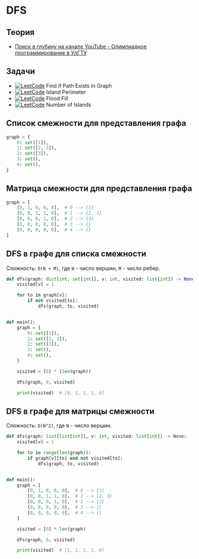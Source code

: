 # DFS

## Теория

- [Поиск в глубину на канале YouTube - Олимпиадное программирование в УлГТУ](https://youtube.com/playlist?list=PLGhUJWLZ8uQ69hYB-AtVCerJ5yqh_5awR&feature=shared)

## Задачи

- [![LeetCode](https://img.shields.io/badge/LeetCode-00b8a3)](https://leetcode.com/problems/find-if-path-exists-in-graph) Find if Path Exists in Graph
- [![LeetCode](https://img.shields.io/badge/LeetCode-00b8a3)](https://leetcode.com/problems/island-perimeter) Island Perimeter
- [![LeetCode](https://img.shields.io/badge/LeetCode-00b8a3)](https://leetcode.com/problems/flood-fill) Flood Fill
- [![LeetCode](https://img.shields.io/badge/LeetCode-00b8a3)](https://leetcode.com/problems/number-of-islands) Number of Islands

## Список смежности для представления графа

```python
graph = {
    0: set([1]),
    1: set([2, 3]),
    2: set([3]),
    3: set(),
    4: set(),
}
```

## Матрица смежности для представления графа

```python
graph = [
    [0, 1, 0, 0, 0],  # 0 --> {1}
    [0, 0, 1, 1, 0],  # 1 --> {2, 3}
    [0, 0, 0, 1, 0],  # 2 --> {3}
    [0, 0, 0, 0, 0],  # 3 --> {}
    [0, 0, 0, 0, 0],  # 4 --> {}
]
```

## DFS в графе для списка смежности

Сложность: `O(N + M)`, где `N` - число вершин, `M` - число ребер.

```python
def dfs(graph: dict[int, set[int]], v: int, visited: list[int]) -> None:
    visited[v] = 1

    for to in graph[v]:
        if not visited[to]:
            dfs(graph, to, visited)


def main():
    graph = {
        0: set([1]),
        1: set([2, 3]),
        2: set([3]),
        3: set(),
        4: set(),
    }

    visited = [0] * (len(graph))

    dfs(graph, 0, visited)

    print(visited)  # [0, 1, 1, 1, 0]
```

## DFS в графе для матрицы смежности

Сложность: `O(N^2)`, где `N` - число вершин.

```python
def dfs(graph: list[list[int]], v: int, visited: list[int]) -> None:
    visited[v] = 1

    for to in range(len(graph)):
        if graph[v][to] and not visited[to]:
            dfs(graph, to, visited)


def main():
    graph = [
        [0, 1, 0, 0, 0],  # 0 --> {1}
        [0, 0, 1, 1, 0],  # 1 --> {2, 3}
        [0, 0, 0, 1, 0],  # 2 --> {3}
        [0, 0, 0, 0, 0],  # 3 --> {}
        [0, 0, 0, 0, 0],  # 4 --> {}
    ]

    visited = [0] * len(graph)

    dfs(graph, 0, visited)

    print(visited)  # [1, 1, 1, 1, 0]
```

